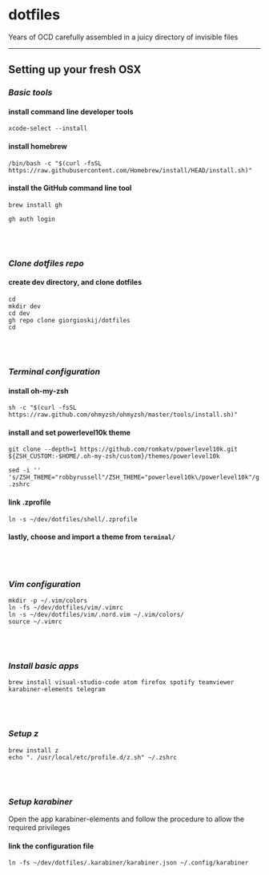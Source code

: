 # dotfiles
Years of OCD carefully assembled in a juicy directory of invisible files

--- 
## Setting up your fresh OSX

### _Basic tools_


#### install command line developer tools
```
xcode-select --install
```

#### install homebrew
```
/bin/bash -c "$(curl -fsSL https://raw.githubusercontent.com/Homebrew/install/HEAD/install.sh)"
```

#### install the GitHub command line tool
```
brew install gh

gh auth login
```

<br/>
<br/>

### _Clone dotfiles repo_


#### create dev directory, and clone dotfiles
```
cd
mkdir dev
cd dev
gh repo clone giorgioskij/dotfiles
cd
```
<br/>
<br/>

### _Terminal configuration_



#### install oh-my-zsh
```
sh -c "$(curl -fsSL https://raw.github.com/ohmyzsh/ohmyzsh/master/tools/install.sh)"
```
#### install and set powerlevel10k theme
```
git clone --depth=1 https://github.com/romkatv/powerlevel10k.git ${ZSH_CUSTOM:-$HOME/.oh-my-zsh/custom}/themes/powerlevel10k

sed -i '' 's/ZSH_THEME="robbyrussell"/ZSH_THEME="powerlevel10k\/powerlevel10k"/g' .zshrc
```
#### link .zprofile
```
ln -s ~/dev/dotfiles/shell/.zprofile 
```
#### lastly, choose and import a theme from `terminal/`  


<br/>
<br/>

### _Vim configuration_

```
mkdir -p ~/.vim/colors
ln -fs ~/dev/dotfiles/vim/.vimrc
ln -s ~/dev/dotfiles/vim/.nord.vim ~/.vim/colors/
source ~/.vimrc
```

<br/>
<br/>

### _Install basic apps_


```
brew install visual-studio-code atom firefox spotify teamviewer karabiner-elements telegram
```

<br/>
<br/>

### _Setup z_
```
brew install z
echo ". /usr/local/etc/profile.d/z.sh" ~/.zshrc
```

<br/>
<br/>

### _Setup karabiner_

Open the app karabiner-elements and follow the procedure to allow the required privileges

#### link the configuration file
```
ln -fs ~/dev/dotfiles/.karabiner/karabiner.json ~/.config/karabiner
```



